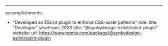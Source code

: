 ---
accomplishments: 
  - "Developed an ESLint plugin to enforce CSS-asset patterns"
role: 
  title: "Developer"
  yearFrom: 2023
title: "@synbydesign-eslint/eslint-plugin"
website:
  url: https://www.npmjs.com/package/@synbydesign-eslint/eslint-plugin